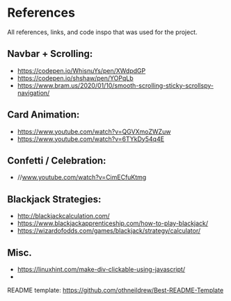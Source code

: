 # References
All references, links, and code inspo that was used for the project.

## Navbar + Scrolling:
* []() https://codepen.io/WhisnuYs/pen/XWdpdGP
* []() https://codepen.io/shshaw/pen/YOPqLb
* []() https://www.bram.us/2020/01/10/smooth-scrolling-sticky-scrollspy-navigation/

## Card Animation:
* []() https://www.youtube.com/watch?v=QGVXmoZWZuw
* []() https://www.youtube.com/watch?v=6TYkDy54q4E

## Confetti / Celebration: 
* []() //www.youtube.com/watch?v=CimECfuKtmg

## Blackjack Strategies:
* []() http://blackjackcalculation.com/
* []() https://www.blackjackapprenticeship.com/how-to-play-blackjack/
* []() https://wizardofodds.com/games/blackjack/strategy/calculator/

## Misc.
* []() https://linuxhint.com/make-div-clickable-using-javascript/
* []()

README template: https://github.com/othneildrew/Best-README-Template
